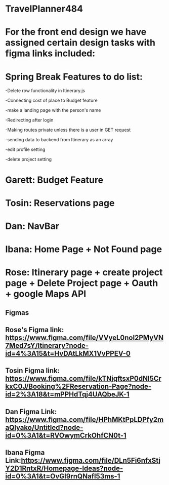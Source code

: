 # TravelPlanner484
# For the front end design we have assigned certain design tasks with figma links included:
# Spring Break Features to do list:
-Delete row functionality in Itinerary.js

-Connecting cost of place to Budget feature

-make a landing page with the person's name

-Redirecting after login

-Making routes private unless there is a user in GET request

-sending data to backend from Itinerary as an array

-edit profile setting

-delete project setting

# Garett: Budget Feature
# Tosin: Reservations page
# Dan: NavBar
# Ibana: Home Page + Not Found page
# Rose: Itinerary page + create project page + Delete Project page + Oauth + google Maps API
## Figmas
## Rose's Figma link: https://www.figma.com/file/VVyeL0noI2PMyVN7Med7sY/Itinerary?node-id=4%3A15&t=HvDAtLkMX1VvPPEV-0
## Tosin Figma link: https://www.figma.com/file/kTNjqftsxP0dNl5CrkxC0J/Booking%2FReservation-Page?node-id=2%3A18&t=mPPHdTqj4UAQbeJK-1
## Dan Figma Link: https://www.figma.com/file/HPhMKtPpLDPfy2maQlyako/Untitled?node-id=0%3A1&t=RVOwymCrkOhfCN0t-1
## Ibana Figma Link:https://www.figma.com/file/DLn5Fi6nfxStjY2D1RntxR/Homepage-Ideas?node-id=0%3A1&t=OvGI9rnQNafI53ms-1

 
